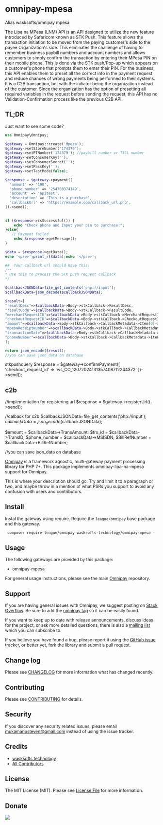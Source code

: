 # omnipay-mpesa
Alias wasksofts/omnipay mpesa

The Lipa na MPesa (LNM) API is an API designed to utilize the new feature introduced by Safaricom known as STK Push. 
This feature allows the transaction initiation to be moved from the paying customer's side to the payee Organization's side. 
This eliminates the challenge of having to remember business paybill numbers and account numbers and allows customers to simply 
confirm the transaction by entering their MPesa PIN on their mobile phone. 
This is done via the STK push/Pop-up which appears on a customer's phone that prompts them to enter their PIN. 
For the business, this API enables them to preset all the correct info in the payment request and 
reduce chances of wrong payments being performed to their systems. 
It is a C2B transaction, but with the initiator being the organization instead of the customer. 
Since the organization has the option of presetting all required variables in the request before sending the request,
this API has no Validation-Confirmation process like the previous C2B API.

## TL;DR
Just want to see some code? 

```php
use Omnipay\Omnipay;

$gateway = Omnipay::create('Mpesa');
$gateway->setStoreNumber('174379');
$gateway->setPTNumber('174379'); //paybill number or TILL number
$gateway->setConsumerKey('');
$gateway->setConsumerSecret('');
$gateway->setPassKey('');
$gateway->setTestMode(false); 

$response = $gateway->payment([
  'amount' => '100',
  'phone_number' => '254708374149',
  'account' => 'apitest',
  'description' => 'This is a purchase',
  'callbackUrl' => 'https://example.com/callback_url.php',
])->send();
           
           
if ($response->isSuccessful()) {
    echo "Check phone and Input your pin to purchase!";
}else{
   // Payment failed
    echo $response->getMessage();
} 

$data = $response->getData();
echo '<pre>';print_r($data);echo '</pre>';

##  Your callback url should have this:
/**
* Use this to process the STK push request callback
*/

$callbackJSONData=file_get_contents('php://input');
$callbackData=json_decode($callbackJSONData);

$result=[
"resultDesc"=>$callbackData->Body->stkCallback->ResultDesc,
"resultCode"=>$callbackData->Body->stkCallback->ResultCode,
"merchantRequestID"=>$callbackData->Body->stkCallback->MerchantRequestID,
"checkoutRequestID"=>$callbackData->Body->stkCallback->CheckoutRequestID,
"amount"=>$callbackData->Body->stkCallback->CallbackMetadata->Item[0]->Value,
"mpesaReceiptNumber"=>$callbackData->Body->stkCallback->CallbackMetadata->Item[1]->Value,
"transactionDate"=>$callbackData->Body->stkCallback->CallbackMetadata->Item[3]->Value,
"phoneNumber"=>$callbackData->Body->stkCallback->CallbackMetadata->Item[4]->Value
];

return json_encode($result);
//you can save json_data on database
```
 stkpushquery 
 $response = $gateway->confirmPayment([
 'checkout_request_id' => 'ws_CO_12072024131357408712244372'
 ])->send();
 
 ## c2b 
 //implementation for registering url 
 $response = $gateway->registerUrl()->send();

 //calback for c2b
 $callbackJSONData=file_get_contents('php://input');
 $callbackData=json_decode($callbackJSONData);

 $amount = $callbackData->TransAmount;
 $trx_id = $callbackData->TransID;
 $phone_number = $callbackData->MSISDN;
 $BillRefNumber = $callbackData->BillRefNumber;

 //you can save json_data on database
 
 
[Omnipay](https://github.com/thephpleague/omnipay) is a framework agnostic, multi-gateway payment
processing library for PHP 7+. This package implements omnipay-lipa-na-mpesa support for Omnipay.

This is where your description should go. Try and limit it to a paragraph or two, and maybe throw in a mention of what
PSRs you support to avoid any confusion with users and contributors.

## Install

Instal the gateway using require. Require the `league/omnipay` base package and this gateway.

``` bash
 composer require league/omnipay wasksofts-technology/omnipay-mpesa -
```

## Usage

The following gateways are provided by this package:

 * omnipay-mpesa

For general usage instructions, please see the main [Omnipay](https://github.com/thephpleague/omnipay) repository.

## Support

If you are having general issues with Omnipay, we suggest posting on
[Stack Overflow](http://stackoverflow.com/). Be sure to add the
[omnipay tag](http://stackoverflow.com/questions/tagged/omnipay) so it can be easily found.

If you want to keep up to date with release announcements, discuss ideas for the project,
or ask more detailed questions, there is also a [mailing list](https://groups.google.com/forum/#!forum/omnipay) which
you can subscribe to.

If you believe you have found a bug, please report it using the [GitHub issue tracker](https://github.com/:vendor/omnipay-mpesa/issues),
or better yet, fork the library and submit a pull request.

## Change log

Please see [CHANGELOG](CHANGELOG.md) for more information what has changed recently.

## Contributing

Please see [CONTRIBUTING](CONTRIBUTING.md) for details.

## Security

If you discover any security related issues, please email mukamanusteven@gmail.com instead of using the issue tracker.

## Credits

- [wasksofts technology](https://github.com/wasksofts)
- [All Contributors](../../contributors)

## License

The MIT License (MIT). Please see [License File](LICENSE.md) for more information.

 ## Donate
 
   [![](https://www.paypalobjects.com/en_US/i/btn/btn_donateCC_LG.gif)](https://www.paypal.com/cgi-bin/webscr?cmd=_s-xclick&hosted_button_id=BCPJC49Z4ZBLG)
